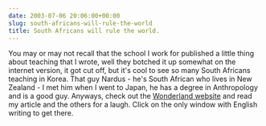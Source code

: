 ```yaml
---
date: 2003-07-06 20:06:00+00:00
slug: south-africans-will-rule-the-world
title: South Africans will rule the world.
---
```


You may or may not recall that the school I work for published a little thing about teaching that I wrote, well they botched it up somewhat on the internet version, it got cut off, but it's cool to see so many South Africans teaching in Korea. That guy Nardus - he's South African who lives in New Zealand - I met him when I went to Japan, he has a degree in Anthropology and is a good guy. Anyways, check out the [Wonderland website](http://www.wonderland.or.kr/webzine/main.htm) and read my article and the others for a laugh. Click on the only window with English writing to get there.

